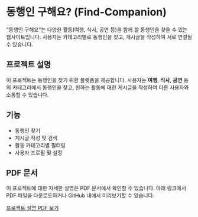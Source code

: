 # 동행인 구해요? (Find-Companion)

"동행인 구해요"는 다양한 활동(여행, 식사, 공연 등)을 함께 할 동행인을 찾을 수 있는 웹사이트입니다. 사용자는 카테고리별로 동행인을 찾고, 게시글을 작성하여 서로 연결될 수 있습니다.

## 프로젝트 설명

이 프로젝트는 동행인을 찾기 위한 플랫폼을 제공합니다. 사용자는 **여행**, **식사**, **공연** 등의 카테고리에서 동행인을 찾고, 원하는 활동에 대한 게시글을 작성하여 다른 사용자와 소통할 수 있습니다.

## 기능

- 동행인 찾기
- 게시글 작성 및 검색
- 활동 카테고리별 필터링
- 사용자 프로필 및 설정

## PDF 문서

이 프로젝트에 대한 자세한 설명은 PDF 문서에서 확인할 수 있습니다. 아래 링크에서 PDF 파일을 다운로드하거나 GitHub 내에서 미리보기할 수 있습니다.

[프로젝트 설명 PDF 보기](./부트캠프%20개인프로젝트%20이예지.pdf)





